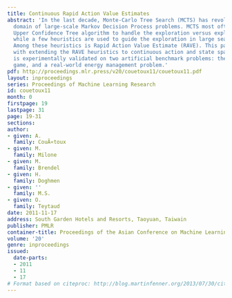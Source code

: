 ```yaml
---
title: Continuous Rapid Action Value Estimates
abstract: 'In the last decade, Monte-Carlo Tree Search (MCTS) has revolutionized the
  domain of large-scale Markov Decision Process problems. MCTS most often uses the
  Upper Confidence Tree algorithm to handle the exploration versus exploitation trade-off,
  while a few heuristics are used to guide the exploration in large search spaces.
  Among these heuristics is Rapid Action Value Estimate (RAVE). This paper is concerned
  with extending the RAVE heuristics to continuous action and state spaces. The approach
  is experimentally validated on two artificial benchmark problems: the treasure hunt
  game, and a real-world energy management problem.'
pdf: http://proceedings.mlr.press/v20/couetoux11/couetoux11.pdf
layout: inproceedings
series: Proceedings of Machine Learning Research
id: couetoux11
month: 0
firstpage: 19
lastpage: 31
page: 19-31
sections: 
author:
- given: A.
  family: CouÃ«toux
- given: M.
  family: Milone
- given: M.
  family: Brendel
- given: H.
  family: Doghmen
- given: ''
  family: M.S.
- given: O.
  family: Teytaud
date: 2011-11-17
address: South Garden Hotels and Resorts, Taoyuan, Taiwain
publisher: PMLR
container-title: Proceedings of the Asian Conference on Machine Learning
volume: '20'
genre: inproceedings
issued:
  date-parts:
  - 2011
  - 11
  - 17
# Format based on citeproc: http://blog.martinfenner.org/2013/07/30/citeproc-yaml-for-bibliographies/
---
```

